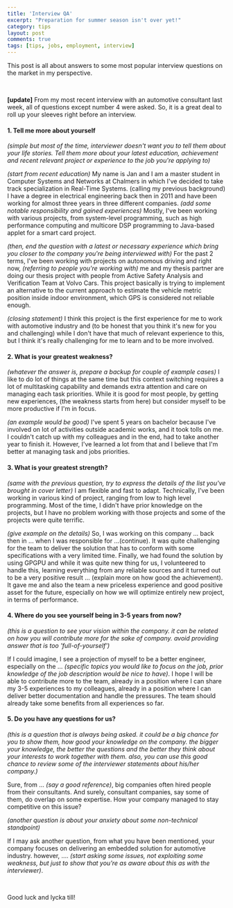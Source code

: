 ```yaml
---
title: 'Interview QA'
excerpt: "Preparation for summer season isn't over yet!"
category: tips
layout: post
comments: true
tags: [tips, jobs, employment, interview]
---
```


This post is all about answers to some most popular interview questions on the market in my perspective.

<br>

**[update]** From my most recent interview with an automotive consultant last week, all of questions except number 4 were asked. So, it is a great deal to roll up your sleeves right before an interview. 

#### 1. Tell me more about yourself

*(simple but most of the time, interviewer doesn't want you to tell them about your life stories. Tell them more about your latest education, achievement and recent relevant project or experience to the job you're applying to)*

*(start from recent education)*
My name is Jan and I am a master student in Computer Systems and Networks at Chalmers in which I've decided to take track specialization in Real-Time Systems. (calling my previous background) I have a degree in electrical engineering back then in 2011 and have been working for almost three years in three different companies. *(add some notable responsibility and gained experiences)* Mostly, I've been working with various projects, from system-level programming, such as high performance computing and multicore DSP programming to Java-based applet for a smart card project.

*(then, end the question with a latest or necessary experience which bring you closer to the company you're being interviewed with)* For the past 2 terms, I've been working with projects on autonomous driving and right now, *(referring to people you're working with)* me and my thesis partner are doing our thesis project with people from Active Safety Analysis and Verification Team at Volvo Cars. This project basically is trying to implement an alternative to the current approach to estimate the vehicle metric position inside indoor environment, which GPS is considered not reliable enough.

*(closing statement)*
I think this project is the first experience for me to work with automotive industry and (to be honest that you think it's new for you and challenging) while I don't have that much of relevant experience to this, but I think it's really challenging for me to learn and to be more involved.

#### 2. What is your greatest weakness?

*(whatever the answer is, prepare a backup for couple of example cases)*
I like to do lot of things at the same time but this context switching requires a lot of multitasking capability and demands extra attention and care on managing each task priorities. While it is good for most people, by getting new experiences, (the weakness starts from here) but consider myself to be more productive if I'm in focus.

*(an example would be good)*
I've spent 5 years on bachelor because I've involved on lot of activities outside academic works, and it took tolls on me. I couldn't catch up with my colleagues and in the end, had to take another year to finish it. However, I've learned a lot from that and I believe that I'm better at managing task and jobs priorities.

#### 3. What is your greatest strength?

*(same with the previous question, try to express the details of the list you've brought in cover letter)*
I am flexible and fast to adapt. Technically, I've been working in various kind of project, ranging from low to high level programming. Most of the time, I didn't have prior knowledge on the projects, but I have no problem working with those projects and some of the projects were quite terrific.

*(give example on the details)*
So, I was working on this company ... back then in ... when I was responsible for ...(continue). It was quite challenging for the team to deliver the solution that has to conform with some specifications with a very limited time. Finally, we had found the solution by using GPGPU and while it was quite new thing for us, I volunteered to handle this, learning everything from any reliable sources and it turned out to be a very positive result ... (explain more on how good the achievement). It gave me and also the team a new priceless experience and good positive asset for the future, especially on how we will optimize entirely new project, in terms of performance.

#### 4. Where do you see yourself being in 3-5 years from now?

*(this is a question to see your vision within the company. it can be related on how you will contribute more for the sake of company. avoid providing answer that is too 'full-of-yourself')*

If I could imagine, I see a projection of myself to be a better engineer, especially on the ... *(specific topics you would like to focus on the job, prior knowledge of the job description would be nice to have)*. I hope I will be able to contribute more to the team, already in a position where I can share my 3-5 experiences to my colleagues, already in a position where I can deliver better documentation and handle the pressures. The team should already take some benefits from all experiences so far.

#### 5. Do you have any questions for us?

*(this is a question that is always being asked. it could be a big chance for you to show them, how good your knowledge on the company. the bigger your knowledge, the better the questions and the better they think about your interests to work together with them. also, you can use this good chance to review some of the interviewer statements about his/her company.)*

Sure, from ... *(say a good reference)*, big companies often hired people from their consultants. And surely, consultant companies, say some of them, do overlap on some expertise. How your company managed to stay competitive on this issue?

*(another question is about your anxiety about some non-technical standpoint)*

If I may ask another question, from what you have been mentioned, your company focuses on delivering an embedded solution for automotive industry. however, .... *(start asking some issues, not exploiting some weakness, but just to show that you're as aware about this as with the interviewer)*.

<br>

Good luck and lycka till!
